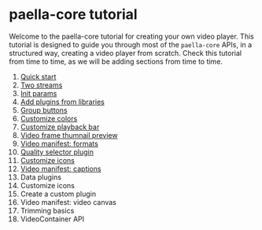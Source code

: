 # paella-core tutorial

Welcome to the paella-core tutorial for creating your own video player. This tutorial is designed to guide you through most of the `paella-core` APIs, in a structured way, creating a video player from scratch. Check this tutorial from time to time, as we will be adding sections from time to time.

1. [Quick start](quick_start.md)
2. [Two streams](two_streams.md)
3. [Init params](init_params.md)
4. [Add plugins from libraries](add_plugins.md)
5. [Group buttons](group_buttons.md)
6. [Customize colors](customize_colors.md)
7. [Customize playback bar](customize_playback_bar.md)
8. [Video frame thumnail preview](video_frames_preview.md)
9. [Video manifest: formats](video_formats.md)
10. [Quality selector plugin](quality_selector.md)
11. [Customize icons](customize_icons.md)
12. [Video manifest: captions](video_manifest_captions.md)
13. Data plugins
14. Customize icons
15. Create a custom plugin
16. Video manifest: video canvas
17. Trimming basics
18. VideoContainer API
